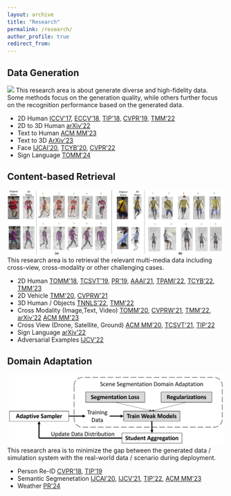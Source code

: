 ```yaml
---
layout: archive
title: "Research"
permalink: /research/
author_profile: true
redirect_from: 
---
```


## Data Generation
![](https://github.com/layumi/3D-Magic-Mirror/raw/master/doc/rainbow_github.gif?raw=true)
This research area is about generate diverse and high-fidelity data. Some methods focus on the generation quality, while others further focus on the recognition performance based on the generated data.
- 2D Human [ICCV'17](https://zdzheng.xyz/publication/Unlabele2017), [ECCV'18](https://zdzheng.xyz/publication/Macro-mi2018), [TIP'18](https://zdzheng.xyz/publication/Multi-ps2018), [CVPR'19](https://www.zdzheng.xyz/publication/Joint-di2019), [TMM'22](https://zdzheng.xyz/publication/SPG-VTON2022)
- 2D to 3D Human [arXiv'22](https://zdzheng.xyz/publication/3D-Magic2022)
- Text to Human [ACM MM'23](https://www.zdzheng.xyz/publication/Towards-2023)
- Text to 3D [ArXiv'23](https://www.zdzheng.xyz/publication/Progress2023)
- Face [IJCAI'20](https://zdzheng.xyz/publication/Real-Wor2020), [TCYB'20](https://zdzheng.xyz/publication/Unsuperv2020), [CVPR'22](https://zdzheng.xyz/publication/Multi-Vi2022)
- Sign Language [TOMM'24](https://zdzheng.xyz/publication/Jointly-2024) 


## Content-based Retrieval 
![](https://github.com/layumi/person-reid-3d/raw/master/imgs/demo-1.jpg)
This research area is to retrieval the relevant multi-media data including cross-view, cross-modality or other challenging cases. 
- 2D Human [TOMM'18](https://zdzheng.xyz/publication/A-discri2018), [TCSVT'19](https://zdzheng.xyz/publication/Pedestri2018), [PR'19](https://zdzheng.xyz/publication/Improvin2019), [AAAI'21](https://zdzheng.xyz/publication/Decouple2021), [TPAMI'22](https://zdzheng.xyz/publication/DMRNet-L2022), [TCYB'22](https://zdzheng.xyz/publication/Soft-Per2022), [TMM'23](https://zdzheng.xyz/publication/Progress2023)
- 2D Vehicle [TMM'20](https://zdzheng.xyz/publication/VehicleN2020), [CVPRW'21](https://zdzheng.xyz/publication/Robust-V2021)
- 3D Human / Objects [TNNLS'22](https://zdzheng.xyz/publication/Paramete2022), [TMM'22](https://zdzheng.xyz/publication/Self-sup2022)
- Cross Modality (Image,Text, Video) [TOMM'20](https://zdzheng.xyz/publication/Dual-pat2020), [CVPRW'21](https://zdzheng.xyz/publication/Connecti2021), [TMM'22](https://zdzheng.xyz/publication/Align-an2022), [arXiv'22](https://zdzheng.xyz/publication/Composed2022) [ACM MM'23](https://www.zdzheng.xyz/publication/Towards-2023)
- Cross View (Drone, Satellite, Ground) [ACM MM'20](https://zdzheng.xyz/publication/Universi2020), [TCSVT'21](https://zdzheng.xyz/publication/Each-par2021), [TIP'22](https://zdzheng.xyz/publication/Joint-Re2022)
- Sign Language [arXiv'22](https://zdzheng.xyz/publication/StepNet-2022)
- Adversarial Examples [IJCV'22](https://zdzheng.xyz/publication/U-turn-C2022)


## Domain Adaptation 
![](https://github.com/layumi/AdaBoost_Seg/raw/master/pipeline.png)
This research area is to minimize the gap between the generated data / simulation system with the real-world data / scenario during deployment. 
- Person Re-ID [CVPR'18](https://zdzheng.xyz/publication/Camera-s2018), [TIP'19](https://zdzheng.xyz/publication/Camstyle2019)
- Semantic Segmenetation [IJCAI'20](https://zdzheng.xyz/publication/Unsuperv2020), [IJCV'21](https://zdzheng.xyz/publication/Rectifyi2021), [TIP'22](https://zdzheng.xyz/publication/Adaptive2022), [ACM MM'23](https://zdzheng.xyz/publication/PiPa-Pix2023)
- Weather [PR'24](https://zdzheng.xyz/publication/Multiple2024)